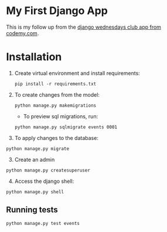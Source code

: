 # My First Django App

This is my follow up from the [django  wednesdays club app from codemy.com](https://www.youtube.com/playlist?list=PLCC34OHNcOtqW9BJmgQPPzUpJ8hl49AGy).

# Installation

1. Create virtual environment and install requirements:
    ```
   pip install -r requirements.txt
    ```

2. To create changes from the model:
    ```
    python manage.py makemigrations
    ```
    * To preview sql migrations, run:
    ```
    python manage.py sqlmigrate events 0001
    ```
2. To apply changes to the database:

```
python manage.py migrate
```

3. Create an admin

```
python manage.py createsuperuser
```

4. Access the django shell:

```
python manage.py shell

```

## Running tests

```
python manage.py test events

```
